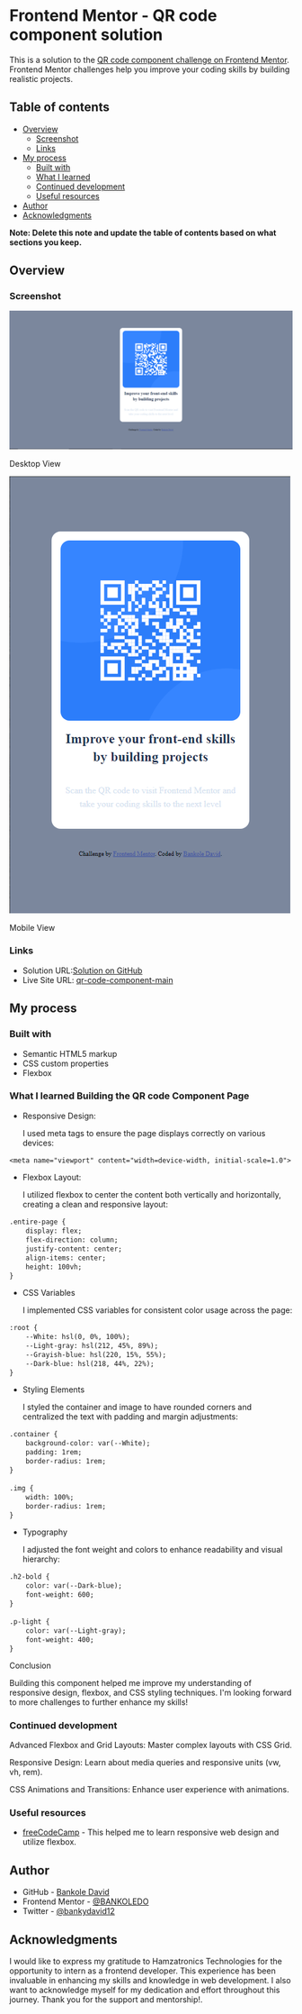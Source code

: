 # Frontend Mentor - QR code component solution

This is a solution to the [QR code component challenge on Frontend Mentor](https://www.frontendmentor.io/challenges/qr-code-component-iux_sIO_H). Frontend Mentor challenges help you improve your coding skills by building realistic projects. 

## Table of contents

- [Overview](#overview)
  - [Screenshot](#screenshot)
  - [Links](#links)
- [My process](#my-process)
  - [Built with](#built-with)
  - [What I learned](#what-i-learned)
  - [Continued development](#continued-development)
  - [Useful resources](#useful-resources)
- [Author](#author)
- [Acknowledgments](#acknowledgments)

**Note: Delete this note and update the table of contents based on what sections you keep.**

## Overview

### Screenshot

![](./images/Screenshot%20(111).png)

Desktop View

![](./images/Screenshot%20(112).png)

Mobile View


### Links

- Solution URL:[Solution on GitHub](https://github.com/BANKOLEDO/qr-code-component-main)
- Live Site URL: [qr-code-component-main](https://bankoledo.github.io/qr-code-component-main/)

## My process

### Built with

- Semantic HTML5 markup
- CSS custom properties
- Flexbox


### What I learned Building the QR code Component Page

* Responsive Design:

  I used meta tags to ensure the page displays correctly on various devices:
```
<meta name="viewport" content="width=device-width, initial-scale=1.0">
```
* Flexbox Layout:

  I utilized flexbox to center the content both vertically and horizontally, creating a clean and responsive layout:
```
.entire-page {
    display: flex;
    flex-direction: column;
    justify-content: center;
    align-items: center;
    height: 100vh;
}
```
* CSS Variables

  I implemented CSS variables for consistent color usage across the page:
```
:root {
    --White: hsl(0, 0%, 100%);
    --Light-gray: hsl(212, 45%, 89%);
    --Grayish-blue: hsl(220, 15%, 55%);
    --Dark-blue: hsl(218, 44%, 22%);
}
```
* Styling Elements

  I styled the container and image to have rounded corners and centralized the text with padding and margin adjustments:
```
.container {
    background-color: var(--White);
    padding: 1rem;
    border-radius: 1rem;
}

.img {
    width: 100%;
    border-radius: 1rem;
}
```

* Typography

  I adjusted the font weight and colors to enhance readability and visual hierarchy:
```
.h2-bold {
    color: var(--Dark-blue);
    font-weight: 600;
}

.p-light {
    color: var(--Light-gray);
    font-weight: 400;
}
```

Conclusion


Building this component helped me improve my understanding of responsive design, flexbox, and CSS styling techniques. I'm looking forward to more challenges to further enhance my skills!


### Continued development

Advanced Flexbox and Grid Layouts: Master complex layouts with CSS Grid.

Responsive Design: Learn about media queries and responsive units (vw, vh, rem).

CSS Animations and Transitions: Enhance user experience with animations.


### Useful resources

- [freeCodeCamp](https://www.freecodecamp.org/learn/2022/responsive-web-design) - This helped me to learn responsive web design and utilize flexbox.


## Author

- GitHub - [Bankole David](https://github.com/BANKOLEDO)
- Frontend Mentor - [@BANKOLEDO](https://www.frontendmentor.io/profile/BANKOLEDO)
- Twitter - [@bankydavid12](https://x.com/bankydavid12)


## Acknowledgments

I would like to express my gratitude to Hamzatronics Technologies for the opportunity to intern as a frontend developer. This experience has been invaluable in enhancing my skills and knowledge in web development. I also want to acknowledge myself for my dedication and effort throughout this journey. Thank you for the support and mentorship!.
